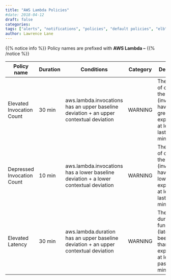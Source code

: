 ```yaml
---
title: "AWS Lambda Policies"
#date: 2018-04-12
draft: false
categories:
tags: ["alerts", "notifications", "policies", "default policies", "elb", "aws"]
author: Lawrence Lane
---
```

{{% notice info %}}
Policy names are prefixed with **AWS Lambda –**
{{% /notice %}}

| Policy name                                 | Duration | Conditions                                                                             | Category | Description                                                               |
|---------------------------------------------|----------|----------------------------------------------------------------------------------------|----------|---------------------------------------------------------------------------|
| Elevated Invocation Count                   | 30 min   | aws.lambda.invocations has an upper baseline deviation + an upper contextual deviation | WARNING  | The number of calls to the function (invocations) have been greater than expected for at least the last 30 minutes.  |          |                                                                           |
| Depressed Invocation Count                  | 10 min   | aws.lambda.invocations has a lower baseline deviation + a lower contextual deviation   | WARNING  | The number of calls to the function (invocations) have been lower than expected for at least the last 10 minutes. |          |                                                                           |
| Elevated Latency                            | 30 min   | aws.lambda.duration has an upper baseline deviation + an upper contextual deviation    | WARNING  | The average duration per function call (latency) has been higher than expected for at least the past 30 minutes.         |                                                                           |
